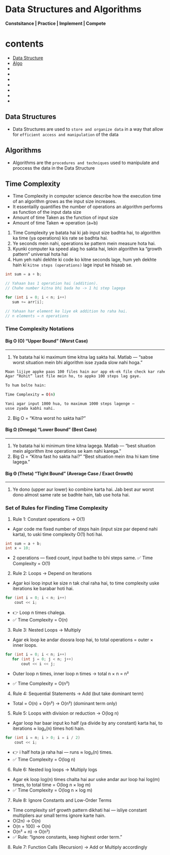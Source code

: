 # Data Structures and Algorithms
**Constsitance | Practice | Implement | Compete**
# contents
- [Data Structure](#data-structures)
- [Algo](#algorithms)
- []()
- []()
- []()
- []()
- []()
- []()
- []()


## Data Structures 


- Data Structures are used to `store and organize data` in a way that allow for `efficient access and manipulation` of the data

## Algorithms
- Algorithms are the `procedures and techniques` used to manipulate and proccess the data in the Data Structure

## Time Complexity
- Time Complexity in computer science describe how the execution time of an algorithm grows as the input size increases.
- It essentailly quantifies the number of operations an algorithm performs as function of the input data size
- Amount of time Taken as the function of input size
- Amount of time Taken => operation (a+b)

 1. Time Complexity ye batata hai ki jab input size badhta hai,
to algorithm ka time (ya operations) kis rate se badhta hai.
2. Ye seconds mein nahi, operations ke pattern mein measure hota hai.
3. Kyunki computer ka speed alag ho sakta hai,
lekin algorithm ka “growth pattern” universal hota hai 
4. Hum yeh nahi dekhte ki code ko kitne seconds lage,
hum yeh dekhte hain ki `kitne steps (operations)` lage input ke hisaab se.

```cpp
int sum = a + b;

// Yahaan bas 1 operation hai (addition).
// Chahe number kitna bhi bada ho -> 1 hi step lagega
```

```cpp
for (int i = 0; i < n; i++)
   sum += arr[i];

// Yahaan har element ke liye ek addition ho raha hai.
// n elements → n operations
```
### Time Complexity Notations
#### Big O (O) **“Upper Bound” (Worst Case)**
---
1. Ye batata hai ki maximum time kitna lag sakta hai.
Matlab — “sabse worst situation mein bhi algorithm isse zyada slow nahi hoga.”
```bash
Maan lijiye appke paas 100 files hain aur app ek-ek file check kar rahe ho (Linear Search).
Agar “Rohit” last file mein ho, to appko 100 steps lag gaye.

To hum bolte hain:

Time Complexity = O(n)

Yani agar input 1000 hua, to maximum 1000 steps lagenge —
usse zyada kabhi nahi.
```
2. Big O = “Kitna worst ho sakta hai?”



####  Big Ω (Omega) **“Lower Bound” (Best Case)**
---
1. Ye batata hai ki minimum time kitna lagega.
Matlab — “best situation mein algorithm itne operations se kam nahi karega.”
2. Big Ω = “Kitna fast ho sakta hai?”
“Best situation mein itna hi kam time lagega.”


####  Big Θ (Theta) **“Tight Bound” (Average Case / Exact Growth)**
---
1. Ye dono (upper aur lower) ko combine karta hai.
Jab best aur worst dono almost same rate se badhte hain, tab use hota hai.

### Set of Rules for Finding Time Complexity

1. Rule 1: Constant operations → O(1)
- Agar code me fixed number of steps hain (input size par depend nahi karta), to uski time complexity O(1) hoti hai.
```cpp
int sum = a + b;  
int x = 10;
```
- 2 operations — fixed count, input badhe to bhi steps same.
✅ Time Complexity = O(1)

2. Rule 2: Loops → Depend on Iterations
- Agar koi loop input ke size n tak chal raha hai,
to time complexity uske iterations ke barabar hoti hai.
```cpp
for (int i = 0; i < n; i++)
    cout << i;
```
- 👉 Loop n times chalega.
- ✅ Time Complexity = O(n)
3. Rule 3: Nested Loops → Multiply
- Agar ek loop ke andar doosra loop hai,
to total operations = outer × inner loops.
```cpp
for (int i = 0; i < n; i++)
   for (int j = 0; j < n; j++)
       cout << i << j;
```
- Outer loop n times, inner loop n times → total n × n = n²

- ✅ Time Complexity = O(n²)

4. Rule 4: Sequential Statements → Add (but take dominant term)
- Total = O(n) + O(n²) → O(n²) (dominant term only)

5. Rule 5: Loops with division or reduction → O(log n)
- Agar loop har baar input ko half (ya divide by any constant) karta hai,
to iterations ≈ log₂(n) times hoti hain.
```cpp
for (int i = n; i > 0; i = i / 2)
    cout << i;
```
- 👉 i half hota ja raha hai — runs ≈ log₂(n) times.
- ✅ Time Complexity = O(log n)

6. Rule 6: Nested log loops → Multiply logs
- Agar ek loop log(n) times chalta hai aur uske andar aur loop hai log(m) times,
to total time = O(log n × log m)
- ✅ Time Complexity = O(log n × log m)

7. Rule 8: Ignore Constants and Low-Order Terms
- Time complexity sirf growth pattern dikhati hai —
isliye constant multipliers aur small terms ignore karte hain.
- O(2n) → O(n)
- O(n + 100) → O(n)
- O(n² + n) → O(n²)
- ✅ Rule: “Ignore constants, keep highest order term.”

8. Rule 7: Function Calls (Recursion) → Add or Multiply accordingly







